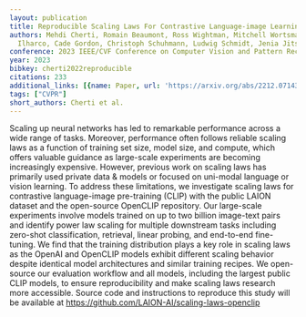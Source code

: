 ```yaml
---
layout: publication
title: Reproducible Scaling Laws For Contrastive Language-image Learning
authors: Mehdi Cherti, Romain Beaumont, Ross Wightman, Mitchell Wortsman, Gabriel
  Ilharco, Cade Gordon, Christoph Schuhmann, Ludwig Schmidt, Jenia Jitsev
conference: 2023 IEEE/CVF Conference on Computer Vision and Pattern Recognition (CVPR)
year: 2023
bibkey: cherti2022reproducible
citations: 233
additional_links: [{name: Paper, url: 'https://arxiv.org/abs/2212.07143'}]
tags: ["CVPR"]
short_authors: Cherti et al.
---
```

Scaling up neural networks has led to remarkable performance across a wide
range of tasks. Moreover, performance often follows reliable scaling laws as a
function of training set size, model size, and compute, which offers valuable
guidance as large-scale experiments are becoming increasingly expensive.
However, previous work on scaling laws has primarily used private data \&
models or focused on uni-modal language or vision learning. To address these
limitations, we investigate scaling laws for contrastive language-image
pre-training (CLIP) with the public LAION dataset and the open-source OpenCLIP
repository. Our large-scale experiments involve models trained on up to two
billion image-text pairs and identify power law scaling for multiple downstream
tasks including zero-shot classification, retrieval, linear probing, and
end-to-end fine-tuning. We find that the training distribution plays a key role
in scaling laws as the OpenAI and OpenCLIP models exhibit different scaling
behavior despite identical model architectures and similar training recipes. We
open-source our evaluation workflow and all models, including the largest
public CLIP models, to ensure reproducibility and make scaling laws research
more accessible. Source code and instructions to reproduce this study will be
available at https://github.com/LAION-AI/scaling-laws-openclip